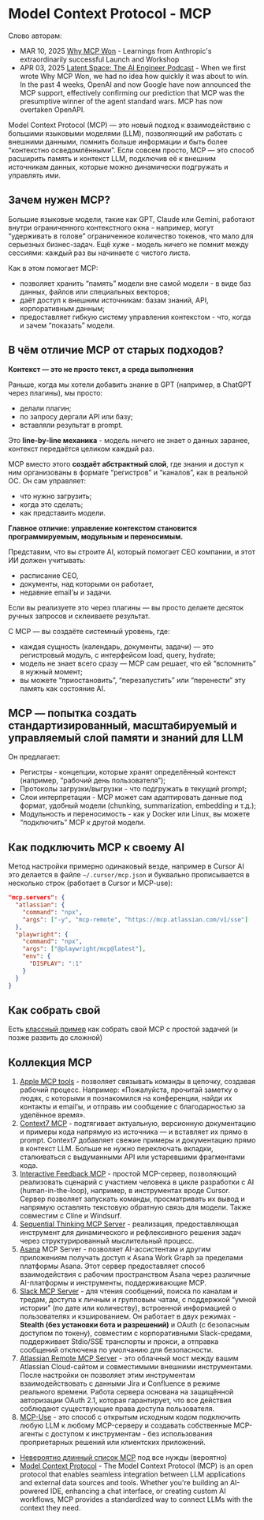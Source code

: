 # Model Context Protocol - MCP

Слово авторам:
  * MAR 10, 2025 [Why MCP Won](https://www.latent.space/p/why-mcp-won) - Learnings from Anthropic's extraordinarily successful Launch and Workshop
  * APR 03, 2025 [Latent Space: The AI Engineer Podcast](https://www.latent.space/p/mcp) - When we first wrote Why MCP Won, we had no idea how quickly it was about to win. In the past 4 weeks, OpenAI and now Google have now announced the MCP support, effectively confirming our prediction that MCP was the presumptive winner of the agent standard wars. MCP has now overtaken OpenAPI.


Model Context Protocol (MCP) — это новый подход к взаимодействию с большими языковыми моделями (LLM), позволяющий им работать с внешними данными, помнить больше информации и быть более “контекстно осведомлёнными”. Если совсем просто, MCP — это способ расширить память и контекст LLM, подключив её к внешним источникам данных, которые можно динамически подгружать и управлять ими.

## Зачем нужен MCP?

Большие языковые модели, такие как GPT, Claude или Gemini, работают внутри ограниченного контекстного окна - например, могут “удерживать в голове” ограниченное количество токенов, что мало для серьезных бизнес-задач. Ещё хуже - модель ничего не помнит между сессиями: каждый раз вы начинаете с чистого листа.

Как в этом помогает MCP:
  * позволяет хранить “память” модели вне самой модели - в виде баз данных, файлов или специальных векторов;
  * даёт доступ к внешним источникам: базам знаний, API, корпоративным данным;
  * предоставляет гибкую систему управления контекстом - что, когда и зачем “показать” модели.

## В чём отличие MCP от старых подходов?

**Контекст — это не просто текст, а среда выполнения**

Раньше, когда мы хотели добавить знание в GPT (например, в ChatGPT через плагины), мы просто:
  * делали плагин;
  * по запросу дергали API или базу;
  * вставляли результат в prompt.

Это **line-by-line механика** - модель ничего не знает о данных заранее, контекст передаётся целиком каждый раз. 

MCP вместо этого **создаёт абстрактный слой**, где знания и доступ к ним организованы в формате “регистров” и “каналов”, как в реальной ОС. Он сам управляет:
  * что нужно загрузить;
  * когда это сделать;
  * как представить модели.

**Главное отличие: управление контекстом становится программируемым, модульным и переносимым.**

Представим, что вы строите AI, который помогает CEO компании, и этот ИИ должен учитывать:
  * расписание CEO,
  * документы, над которыми он работает,
  * недавние email’ы и задачи.

Если вы реализуете это через плагины — вы просто делаете десяток ручных запросов и склеиваете результат.

С MCP — вы создаёте системный уровень, где:
  * каждая сущность (календарь, документы, задачи) — это регистровый модуль, с интерфейсом load, query, hydrate;
  * модель не знает всего сразу — MCP сам решает, что ей “вспомнить” в нужный момент;
  * вы можете “приостановить”, “перезапустить” или “перенести” эту память как состояние AI.

## MCP — попытка создать стандартизированный, масштабируемый и управляемый слой памяти и знаний для LLM

Он предлагает:
  * Регистры - концепции, которые хранят определённый контекст (например, “рабочий день пользователя”);
  * Протоколы загрузки/выгрузки - что подгружать в текущий prompt;
  * Слои интерпретации - MCP может сам адаптировать данные под формат, удобный модели (chunking, summarization, embedding и т.д.);
  * Модульность и переносимость - как у Docker или Linux, вы можете “подключить” MCP к другой модели.

## Как подключить MCP к своему AI

Метод настройки примерно одинаковый везде, например в Cursor AI это делается в файле ```~/.cursor/mcp.json``` и буквально прописывается в несколько строк (работает в Cursor и MCP-use):

```JSON
"mcp.servers": {
  "atlassian": {
    "command": "npx",
    "args": ["-y", "mcp-remote", "https://mcp.atlassian.com/v1/sse"]
  },
  "playwright": {
    "command": "npx",
    "args": ["@playwright/mcp@latest"],
    "env": {
      "DISPLAY": ":1"
    }
  }
}
```

## Как собрать свой

Есть [классный пример](https://modelcontextprotocol.io/quickstart/server#claude-for-desktop-integration-issues) как собрать свой MCP с простой задачей (и позже развить до сложной)

## Коллекция MCP

  1. [Apple MCP tools](https://github.com/supermemoryai/apple-mcp) - позволяет связывать команды в цепочку, создавая рабочий процесс. Например: «Пожалуйста, прочитай заметку о людях, с которыми я познакомился на конференции, найди их контакты и email’ы, и отправь им сообщение с благодарностью за уделённое время».
  2. [Context7 MCP](https://github.com/upstash/context7) - подтягивает актуальную, версионную документацию и примеры кода напрямую из источника — и вставляет их прямо в prompt. Context7 добавляет свежие примеры и документацию прямо в контекст LLM. Больше не нужно переключать вкладки, сталкиваться с выдуманными API или устаревшими фрагментами кода.
  3. [Interactive Feedback MCP](https://github.com/noopstudios/interactive-feedback-mcp) - простой MCP-сервер, позволяющий реализовать сценарий с участием человека в цикле разработки с AI (human-in-the-loop), например, в инструментах вроде Cursor. Сервер позволяет запускать команды, просматривать их вывод и напрямую оставлять текстовую обратную связь для модели. Также совместим с Cline и Windsurf.
  4. [Sequential Thinking MCP Server](https://github.com/modelcontextprotocol/servers/tree/main/src/sequentialthinking) - реализация, предоставляющая инструмент для динамического и рефлексивного решения задач через структурированный мыслительный процесс.
  5. [Asana](https://developers.asana.com/docs/using-asanas-mcp-server) MCP Server - позволяет AI-ассистентам и другим приложениям получать доступ к Asana Work Graph за пределами платформы Asana. Этот сервер предоставляет способ взаимодействия с рабочим пространством Asana через различные AI-платформы и инструменты, поддерживающие MCP.
  6. [Slack MCP Server](https://github.com/korotovsky/slack-mcp-server/tree/master) - для чтения сообщений, поиска по каналам и тредам, доступа к личным и групповым чатам, с поддержкой “умной истории” (по дате или количеству), встроенной информацией о пользователях и кэшированием. Он работает в двух режимах - **Stealth (без установки бота и разрешений)** и OAuth (с безопасным доступом по токену), совместим с корпоративными Slack-средами, поддерживает Stdio/SSE транспорты и прокси, а отправка сообщений отключена по умолчанию для безопасности.
  7. [Atlassian Remote MCP Server](https://support.atlassian.com/rovo/docs/getting-started-with-the-atlassian-remote-mcp-server/) - это облачный мост между вашим Atlassian Cloud-сайтом и совместимыми внешними инструментами. После настройки он позволяет этим инструментам взаимодействовать с данными Jira и Confluence в режиме реального времени. Работа сервера основана на защищённой авторизации OAuth 2.1, которая гарантирует, что все действия соблюдают существующие права доступа пользователя.
  8. [MCP-Use](https://github.com/mcp-use/mcp-use?tab=readme-ov-file) - это способ с открытым исходным кодом подключить любую LLM к любому MCP-серверу и создавать собственные MCP-агенты с доступом к инструментам - без использования проприетарных решений или клиентских приложений.

* [Невероятно длинный список MCP](https://github.com/modelcontextprotocol/servers/tree/main) под все нужды (вероятно)
* [Model Context Protocol](https://github.com/modelcontextprotocol) - The Model Context Protocol (MCP) is an open protocol that enables seamless integration between LLM applications and external data sources and tools. Whether you're building an AI-powered IDE, enhancing a chat interface, or creating custom AI workflows, MCP provides a standardized way to connect LLMs with the context they need.